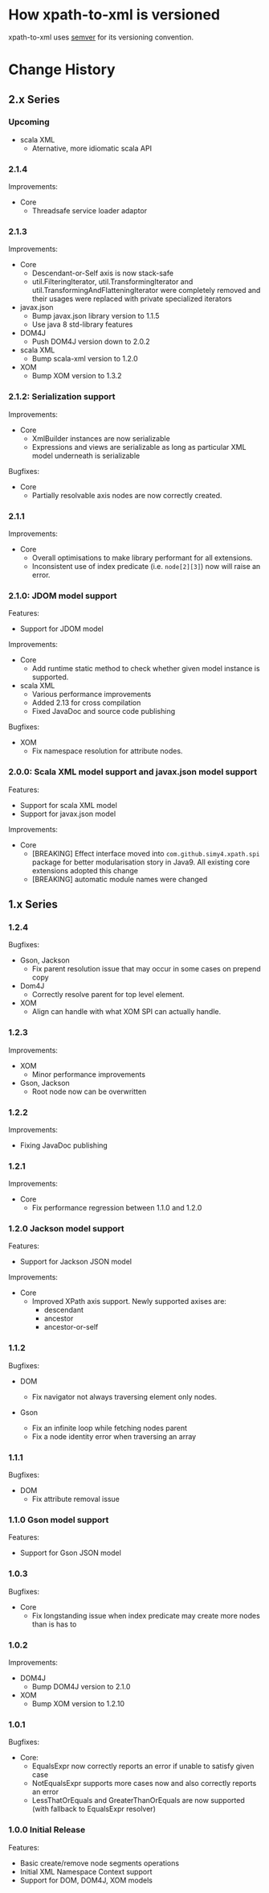 # How xpath-to-xml is versioned

xpath-to-xml uses [semver](http://semver.org/) for its versioning convention.

# Change History

## 2.x Series

### Upcoming

- scala XML
  - Aternative, more idiomatic scala API
  
### 2.1.4

Improvements:

- Core
  - Threadsafe service loader adaptor
  
### 2.1.3

Improvements:

- Core
  - Descendant-or-Self axis is now stack-safe
  - util.FilteringIterator, util.TransformingIterator and util.TransformingAndFlatteningIterator were completely removed and their usages were replaced with private specialized iterators
- javax.json
  - Bump javax.json library version to 1.1.5
  - Use java 8 std-library features
- DOM4J
  - Push DOM4J version down to 2.0.2
- scala XML
  - Bump scala-xml version to 1.2.0
- XOM
  - Bump XOM version to 1.3.2

### 2.1.2: Serialization support

Improvements:

- Core
  - XmlBuilder instances are now serializable
  - Expressions and views are serializable as long as particular XML model underneath is serializable

Bugfixes:

- Core
  - Partially resolvable axis nodes are now correctly created.

### 2.1.1

Improvements:

- Core
  - Overall optimisations to make library performant for all extensions.
  - Inconsistent use of index predicate (i.e. `node[2][3]`) now will raise an error.

### 2.1.0: JDOM model support

Features:

- Support for JDOM model

Improvements:

- Core
  - Add runtime static method to check whether given model instance is supported.
- scala XML
  - Various performance improvements
  - Added 2.13 for cross compilation
  - Fixed JavaDoc and source code publishing

Bugfixes:

- XOM
  - Fix namespace resolution for attribute nodes.

### 2.0.0: Scala XML model support and javax.json model support

Features:

- Support for scala XML model
- Support for javax.json model

Improvements:

- Core
  - [BREAKING] Effect interface moved into `com.github.simy4.xpath.spi` package for better modularisation story in Java9.
    All existing core extensions adopted this change
  - [BREAKING] automatic module names were changed
    
## 1.x Series

### 1.2.4

Bugfixes:

- Gson, Jackson
  - Fix parent resolution issue that may occur in some cases on prepend copy
- Dom4J
  - Correctly resolve parent for top level element.
- XOM
  - Align can handle with what XOM SPI can actually handle.

### 1.2.3

Improvements:

- XOM
  - Minor performance improvements
- Gson, Jackson
  - Root node now can be overwritten

### 1.2.2

Improvements:

- Fixing JavaDoc publishing

### 1.2.1

Improvements:

- Core
  - Fix performance regression between 1.1.0 and 1.2.0

### 1.2.0 Jackson model support

Features:

- Support for Jackson JSON model

Improvements:

- Core
  - Improved XPath axis support. Newly supported axises are:
    - descendant
    - ancestor
    - ancestor-or-self

### 1.1.2

Bugfixes:

- DOM
  - Fix navigator not always traversing element only nodes.

- Gson
  - Fix an infinite loop while fetching nodes parent
  - Fix a node identity error when traversing an array

### 1.1.1

Bugfixes:

- DOM 
  - Fix attribute removal issue

### 1.1.0 Gson model support

Features:

- Support for Gson JSON model

### 1.0.3

Bugfixes:

- Core
  - Fix longstanding issue when index predicate may create more nodes than is has to

### 1.0.2

Improvements:

- DOM4J
  - Bump DOM4J version to 2.1.0
- XOM
  - Bump XOM version to 1.2.10

### 1.0.1

Bugfixes:

- Core:
  - EqualsExpr now correctly reports an error if unable to satisfy given case
  - NotEqualsExpr supports more cases now and also correctly reports an error
  - LessThatOrEquals and GreaterThanOrEquals are now supported (with fallback to EqualsExpr resolver) 

### 1.0.0 Initial Release

Features:

- Basic create/remove node segments operations
- Initial XML Namespace Context support 
- Support for DOM, DOM4J, XOM models
